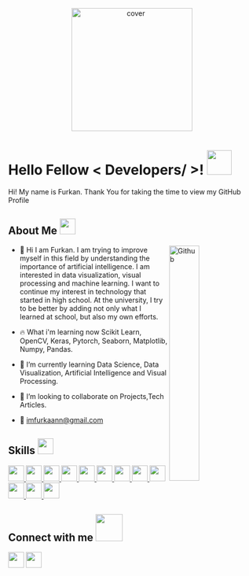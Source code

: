 <div align="center">
<img width="70%" height = "250px" src="https://media.giphy.com/media/CTX0ivSQbI78A/giphy.gif" alt="cover" />
</div>

<h1> Hello Fellow < Developers/ >! <img src = "https://raw.githubusercontent.com/MartinHeinz/MartinHeinz/master/wave.gif" width = 50px> </h1>
<p align='center'>


</p>
<div size='20px'>   Hi! My name is Furkan. Thank You for taking the time to view my GitHub Profile  
</div>

<h2> About Me <img src = "https://media.giphy.com/media/TPhQgdRJrD0k50iBDT/giphy.gif" width = 32px></h2>

<img width="35%" align="right" alt="Github" src="https://media.giphy.com/media/U3aSIK0Q0hP6B9VkkH/giphy-downsized-large.gif" />


- 🔭 Hi I am Furkan. I am trying to improve myself in this field by understanding the importance of artificial intelligence. I am interested in data visualization,       visual processing and machine learning. I want to continue my interest in technology that started in high school. At the university, I try to be better by adding       not only what I learned at school, but also my own efforts.

- 🔥 What i'm learning now Scikit Learn, OpenCV, Keras, Pytorch, Seaborn, Matplotlib, Numpy, Pandas.

- 🌱 I’m currently learning Data Science, Data Visualization, Artificial Intelligence and Visual Processing. 

- 👯 I’m looking to collaborate on Projects,Tech Articles. 
  
- 📧 imfurkaann@gmail.com 
  


<h2> Skills <img src = "https://media2.giphy.com/media/QssGEmpkyEOhBCb7e1/giphy.gif?cid=ecf05e47a0n3gi1bfqntqmob8g9aid1oyj2wr3ds3mg700bl&rid=giphy.gif" width = 32px> </h2>
<a href= https://github.com/imfurkaann?tab=repositories&q=&type=&language=python&sort= > <img width ='32px' src ='https://raw.githubusercontent.com/rahulbanerjee26/githubAboutMeGenerator/main/icons/python.svg'> </a>
<a href= https://github.com/imfurkaann?tab=repositories&q=&type=&language=opencv&sort= > <img width ='32px' src ='https://raw.githubusercontent.com/rahulbanerjee26/githubAboutMeGenerator/main/icons/opencv.svg'> </a>
<a href= https://github.com/imfurkaann?tab=repositories&q=&type=&language=pytorch&sort= > <img width ='32px' src ='https://raw.githubusercontent.com/rahulbanerjee26/githubAboutMeGenerator/main/icons/pytorch.svg'> </a>
<a href= https://github.com/imfurkaann?tab=repositories&q=&type=&language=pytorch&sort= > <img width ='32px' src ='https://upload.wikimedia.org/wikipedia/commons/thumb/a/ae/Keras_logo.svg/1200px-Keras_logo.svg.png'> </a>
<a href= https://github.com/imfurkaann?tab=repositories&q=&type=&language=mysql&sort= > <img width ='32px' src ='https://upload.wikimedia.org/wikipedia/commons/thumb/0/05/Scikit_learn_logo_small.svg/2560px-Scikit_learn_logo_small.svg.png'> </a>
<a href= https://github.com/imfurkaann?tab=repositories&q=&type=&language=mysql&sort= > <img width ='32px' src ='https://seaborn.pydata.org/_images/logo-tall-lightbg.svg'> </a>
<a href= https://github.com/imfurkaann?tab=repositories&q=&type=&language=mysql&sort= > <img width ='32px' src ='https://image.pngaaa.com/242/4152242-middle.png'> </a>
<a href= https://github.com/imfurkaann?tab=repositories&q=&type=&language=mysql&sort= > <img width ='32px' src ='https://www.btogrenme.com/wp-content/uploads/2021/03/numpy-1.png'> </a>
<a href= https://github.com/imfurkaann?tab=repositories&q=&type=&language=mysql&sort= > <img width ='32px' src ='https://upload.wikimedia.org/wikipedia/commons/thumb/e/ed/Pandas_logo.svg/1280px-Pandas_logo.svg.png'> </a>
<a href= https://github.com/imfurkaann?tab=repositories&q=&type=&language=mysql&sort= > <img width ='32px' src ='https://raw.githubusercontent.com/rahulbanerjee26/githubAboutMeGenerator/main/icons/mysql.svg'> </a>
<a href= https://github.com/imfurkaann?tab=repositories&q=&type=&language=sqlite&sort= > <img width ='32px' src ='https://raw.githubusercontent.com/rahulbanerjee26/githubAboutMeGenerator/main/icons/sqlite.svg'> </a>
<a href= https://github.com/imfurkaann?tab=repositories&q=&type=&language=matlab&sort= > <img width ='32px' src ='https://raw.githubusercontent.com/rahulbanerjee26/githubAboutMeGenerator/main/icons/matlab.svg'> </a>




<h2> Connect with me <img src='https://raw.githubusercontent.com/ShahriarShafin/ShahriarShafin/main/Assets/handshake.gif' width="55px"> </h2>
<a href = 'https://www.linkedin.com/in/imfurkaann'> <img width = '32px' align= 'center' src="https://raw.githubusercontent.com/rahulbanerjee26/githubAboutMeGenerator/main/icons/linked-in-alt.svg"/></a> 
<a href = 'https://www.github.com/imfurkaann'> <img width = '32px' align= 'center' src="https://raw.githubusercontent.com/rahulbanerjee26/githubAboutMeGenerator/main/icons/github.svg"/></a> 




